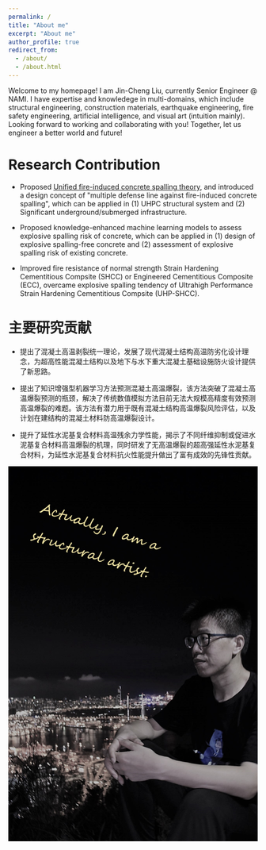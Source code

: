 ```yaml
---
permalink: /
title: "About me"
excerpt: "About me"
author_profile: true
redirect_from: 
  - /about/
  - /about.html
---
```


Welcome to my homepage! I am Jin-Cheng Liu, currently Senior Engineer @ NAMI. I have expertise and knowledege in multi-domains, which include structural engineering, construction materials, earthquake engineering, fire safety engineering, artificial intelligence, and visual art (intuition mainly). Looking forward to working and collaborating with you! Together, let us engineer a better world and future!  




Research Contribution
======
* Proposed [Unified fire-induced concrete spalling theory](https://doi.org/10.1016/j.conbuildmat.2018.06.204), and introduced a design concept of "multiple defense line against fire-induced concrete spalling", which can be applied in (1) UHPC structural system and (2) Significant underground/submerged infrastructure.

* Proposed knowledge-enhanced machine learning models to assess explosive spalling risk of concrete, which can be applied in (1) design of explosive spalling-free concrete and (2) assessment of explosive spalling risk of existing concrete.

* Improved fire resistance of normal strength Strain Hardening Cementitious Compsite (SHCC) or Engineered Cementitious Composite (ECC), overcame explosive spalling tendency of Ultrahigh Performance Strain Hardening Cementitious Compsite (UHP-SHCC).

主要研究贡献
======
* 提出了混凝土高温剥裂统一理论，发展了现代混凝土结构高温防劣化设计理念，为超高性能混凝土结构以及地下与水下重大混凝土基础设施防火设计提供了新思路。

* 提出了知识增强型机器学习方法预测混凝土高温爆裂，该方法突破了混凝土高温爆裂预测的瓶颈，解决了传统数值模拟方法目前无法大规模高精度有效预测高温爆裂的难题。该方法有潜力用于既有混凝土结构高温爆裂风险评估，以及计划在建结构的混凝土材料防高温爆裂设计。

* 提升了延性水泥基复合材料高温残余力学性能，揭示了不同纤维抑制或促进水泥基复合材料高温爆裂的机理，同时研发了无高温爆裂的超高强延性水泥基复合材料，为延性水泥基复合材料抗火性能提升做出了富有成效的先锋性贡献。

![Editing a markdown file for a talk](/images/profile.jpg)
